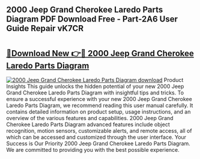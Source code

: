 ## 2000 Jeep Grand Cherokee Laredo Parts Diagram PDF Download Free - Part-2A6 User Guide Repair vK7CR

# <h2><a href="http://dfnbyz3.blite.top/?on=2000+Jeep+Grand+Cherokee+Laredo+Parts+Diagram">🔗Download New 👉🔴 2000 Jeep Grand Cherokee Laredo Parts Diagram</a></h2>

[![2000 Jeep Grand Cherokee Laredo Parts Diagram download](https://i.imgur.com/lujVjoI.png)](http://dfnbyz3.blite.top/?on=2000+Jeep+Grand+Cherokee+Laredo+Parts+Diagram)
Product Insights This guide unlocks the hidden potential of your new 2000 Jeep Grand Cherokee Laredo Parts Diagram with insightful tips and tricks. To ensure a successful experience with your new 2000 Jeep Grand Cherokee Laredo Parts Diagram, we recommend reading this user manual carefully. It contains detailed information on product setup, usage instructions, and an overview of the various features and capabilities. 2000 Jeep Grand Cherokee Laredo Parts Diagram advanced features include object recognition, motion sensors, customizable alerts, and remote access, all of which can be accessed and customized through the user interface. Your Success is Our Priority 2000 Jeep Grand Cherokee Laredo Parts Diagram. We are committed to providing you with the best possible experience.

